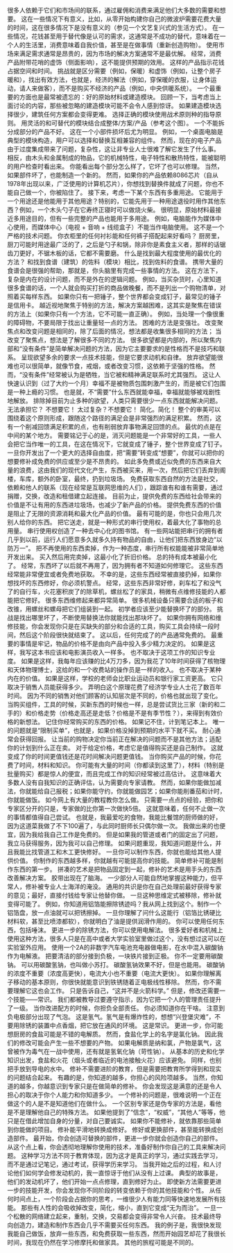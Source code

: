 很多人依赖于它们和市场间的联系，通过雇佣和消费来满足他们大多数的需要和想要。
这在一些情况下有意义，比如，从零开始构建你自己的微波炉需要花费大量的时间，这在很多情况下是没有意义的（参见一个文艺复兴式的生活方式）。
在一些情况，花钱甚至用于替代像是认可的需求，这通常是不成功的替代，意味着在一个人的生活里，消费意味着自我价值，甚至是在做事情（重新创造购物）。
使用市场来满足需求通常是昂贵的，因为市场的解决方案通常不是最优解。
经常，消费产品附带花哨的虚饰（侧面影响），这不能提供预期的效用。
这样的产品指示花钱占据空间和时间。
挑战就是区分需要（例如，保暖）和虚饰（例如，让整个房子暖和），找出有效方法，也就是，经济的解法（例如，穿保暖的衣服，让身体运动，请人来做客），而不是购买不经济的产品（例如，中央供暖系统）。
一个最重要的方面也是最常被遗忘的：好的原始材料或建造模块。
回顾一下，当考虑当上面讨论的内容，那些被忽略的建造模块可能不会令人感到惊讶。
如果建造模块选择很少，建筑任何方案都会变得更难。
选择正确的模块使用战术原则种的指导原则。
用灵活的和可替代的模块结合成整体/方案/产品（参考这个图）。
一个不能拆分成部分的产品不好。
这在一个小部件损坏后尤为明显。
例如，一个桌面电脑是典型的模块构造，用户可以选择和替换互相兼容的组件。
然而，现在的电子产品由于过度集成带来了问题，复杂性，这让非专业人士很难了解它发生了什么事。
相反，由木头和金属制成的物品，它的机械特性，电子特性和散热特性，能被聪明的用户检查时看出来。
你能看出每个部分怎么样了，它坏了也可以修理。
当然，如果部件坏了，也能制造一个新的。
然而，如果你的产品依赖8086芯片（自从1978年出现以来，广泛使用的计算机芯片），你想找到替换件就成了问题，你也不能自己做一个，你被陷住了。
接下来，考虑一下某个东西有多重用途。
它能用于一个用途还是他能用于其他用途？特别的，它能先用于一种用途退役时用作其他东西？例如，一个木头勺子在它寿终正寝时可以做烧火柴。
很明显，原始材料最接近多用途目的，但有一些完整的产品也能用于多用途。
例如，电脑能作为媒体中心使用，而媒体中心（电视 + 音响 + 线缆盒子）不能当作电脑使用。
这不是一个严格的技术问题。
你衣柜里的任何衬衫能和任何裤子搭配起来好看吗？
厨房里，厨刀可能时用途最广泛的了，之后是勺子和锅，除非你是素食主义者，那样的话锯齿刀更好，不锯木板的话，它都不需要磨。
什么是找到最大程度使用的最优化的方法？
和找到食谱（建筑）的佐料（模块）相比，找到佐料的食谱。
携带大量的食谱会是很强的帮助，那就是，你头脑里有完成一些事情的方法。
这在方法下，复杂是内在的设计问题，而不是外在的逻辑问题。
例如，当买杂货时，心里知道很多食谱的话，一个人就会购买打折的商品做晚餐，而不是列出一个购物清单，对照着买每样东西。
如果你只有一把锤子，整个世界都会变成钉子，最常见的锤子是信用卡。
越近视地聚焦于特别的方法，解决方案越困难，这其实是聚焦在错误的方法上（如果你只有一个方法，它不可能一直正确）。
例如，当处理一个像很重的障碍物，不要局限于找出让重量轻一点的方法。
困难的方法是变强壮。
改变聚焦点和改变问题是相同的，除了后面的情况，想法都是收集很多相同的方法；
当改变了聚焦点，想法是了解很多不同的方法。
很多欲望都是内部的，所以聚焦内部和“没有条件”是简单解决问题的方法，因为它主要要求的是性格而不是技巧和联系。
呈现欲望多余的要求一点技术技能，但是它要求动机和自律。
放弃欲望能很难也可以很简单，就像节食，戒烟，或者改变习惯，这依赖于坚强的性格。
然而，“没有条件”经常被认为是牺牲，当它被和精神满足联系时尤其强烈。
这让人快速认识到（过了大约一个月）幸福不是被物质包围刺激产生的，而是被它们包围是一种上瘾的习惯。
也是就，不“需要”什么东西就能幸福，幸福就能够被戏剧性地解放。
排除掉目前为止多种的欲望，人类只需要很少一点东西就能解决问题。
无法承担它？
 不想要它！
太过复杂？不想要它！
简化。简化！
整个的审美可以围绕着这个原则形成，跟随这个路径的满足会是非常强烈的满足积累。
然而，这有一个削减回馈满足积累的点，也有削弱放弃事物满足回馈的点。
最优的点是在中间的某个地方。
需要铭记于心的是，消灭问题能是一个非常好的工具，一些人会把它当作唯一的工具，在这在情况下，它就变成了锤子，整个世界变成了钉子。
一旦你开发出了一个更大的选择自由度，把“需要”转变成“想要”，你就可以把你的想要修补成免费的供应或至少是不昂贵的。
如此多免费或近似免费的东西来自大量的浪费，这由我们的现代文化产生，东西被买来，用一次，然后把它们丢弃到阁楼，车库，额外的卧室，最终，扔到垃圾场。
免费获取东西自然的方法是社交，依赖和他人的联系（现在经常是互联网思维的人们），跟踪谁有和谁有需要，通过捐赠，交换，改造和租借建立起连接。
目前为止，提供免费的东西给社会带来的价值是不让有用的东西进垃圾场，也减少了新产品的价格。
提供免费东西的价值是阻止了无限的资源消耗和最大化产品的价值。
最有可能的是，你也只会用几次别人给你的东西。
把它送走，就是一种形式的串行使用权，着最大化了事物的总用量。
串行使用权创造了一种去中心化的图书馆。
有一些网站能把串行的拥有者几乎到以前，运行人们愿意多久就多久持有物品的自由，让他们把东西放身边“以防万一”。
把不再使用的东西卖掉，作为一种态度，串行所有权能能被非常简单地开发出来。
买入然后用完卖掉，这最小化了折旧价格。
总的持有成本被最小化了。
经常，东西坏了以后就不再用了，因为拥有者不知道如何修理它。
这些东西经常能非常便宜或者免费地获取。
不幸的是，这些东西经常被直接扔掉，如果你想找坏的东西修好，你必须机警点。
经常，这些东西非常好修，刹车松了和没气了的自行车，火花塞积炭了的除草机，螺丝松了的家具，稍微有点维修技能的人都能把它修好。
 很多东西维修起来都异常简单。
很多机械设备只需要合适的板子和改锥，用螺丝和螺母把它们组装到一起。
初学者应该至少能替换坏了的部分。
挑战是找出哪里坏了，不断使用替换法你就能找出那块坏了。
如果你拥有网络和维修技能，你会发现你只是在买缺失的部分和合适的工具，购买工具会持续一段时间，然后这个阶段很快就结束了。
这以后，任何完成了的产品通常免费的。
最重要的事情是牢记，物品的价格不是由向产品中投入多少精力决定的。
如果是这样，我写这本书应该和电影演员收入一样多。
也不取决于这项工作的知识专业度。
如果是这样，我每年应该赚的比4万刀多，因为我花了10年时间获得了核物理和天体物理博士，这给的和一个收费站的操作员是一样的收入。
也不取决于某种内在的价值。
如果是这样，学校的老师会比职业运动员和银行家工资更高。
它只取决于销售人员能获得多少。
弄明白这个原理花费了经济学专业人士花了数百年时间。
因为不同的销售对他们顾客的认知层次是不同的，价格也就出现了变化。
当购买组件，工具的时候，买新东西的时候也一样，总是尝试货比三家（新的和二手的）和价格走势（价格走高还是走低？价格是不是有季节性？），来得到有效价格的新想法。
记住你经常购买的东西的价格。
如果记不住，计到笔记本上。
唯一的问题就是“限制买单”，也就是，如果价格没掉到预期的水平下就不买。
耐心通常会获得回报。
让当前的购物决定你当前正在解决的问题而不是其他方法；适配你的计划到什么正在卖。
对于给定价格，考虑它是值得购买还是自己制作。
这就变成了你的时间更值钱还是花时间解决问题更值钱。
当你购买产品的时候，你花费了时间，材料和知识。
你可能有大量的时间（你都读到这里了），材料（特别是批量购买）都是惊人的便宜，而且完成工作的知识经常被过高估计。
这意味着大多数人没有自我知识的正确评估，认为需要向专家请教。
然而，如果你能做加减法，你就能给自己报税；如果你能守约，你就能做园艺；如果你能削番茄和计时，你就能做饭。
如今网上有大量的教程教你怎么做。
只需要一点点的经验，把你和专家区分开的只是，专家做的比你第一次做快5倍。
这就意味着，任何不止做一次的事情都值得自己尝试。
也就是，我最爱吃的食物，我能比餐馆的厨师做的好，因为这道菜我做了不下100遍了，与此同时厨师长只偶尔做一次。
 我做出来的也便宜，因为我给我自己工作是免费的。
但是如果我的管道或者门的固定出了问题，我立马获得服务，因为我可以自己修理。
如果问题重现，我知道问题是什么，并且我能比找管道工和木工更快修好。
一旦你可以制作东西，你就也能给其他人提供价值。
你制作的东西越多样，你就越有可能提高你的技能。
简单修补可能是制作东西的第一步。
拼凑的艺术是把物品固定到一起，修补的艺术是用手头的东西改善解决方案。
胶带出现在了脑海。
一少部分人可能自然地掌握这种能力，但平常人，修补被专业人士海洋的淹没。
通用的共识是你在自己处理前最好获得专家的意见；最好，直接付钱给专家让他替你做。
一旦这种思维定式被移除，修补就变得可能了。
例如，你知道用铝箔能擦除锈迹吗？我从网上找到这个。制作一个铝箔盘，放一点油就可以把锈擦掉。
一旦你理解了问什么这能行（铝箔比锈硬比材料软，甚至比喷漆都软），你就明白了油是提供润滑作用的。
你可以使用任何东西，包括唾沫。
更进一步的除锈方法，你可以使用电解法。
很多爱好者和机械上使用这种方法，很多人只是在高中或者大学实验室里做过这个，没有想过这可以在实验室外应用。
使用一个2A的非数字汽车电池充电器做电影，在水中混入碳酸钠作为电解液。
把要清洁的部分接到负极，一块铁片接到正极。
你不一定要用碳酸钠。
可以用碳酸氢钠，也叫做小苏打。
碳酸氢钠效果不好，但是也能用。
碳酸钠的浓度不重要（浓度高更快），电流大小也不重要（电流大更快）。
如果你理解离子移动的基本原则，你很快就能意识到铁锈随着正电极线性移除。
然而，你不需要理解它这也会工作。
只是告诉自己，“这并不是火箭科学。”
但是，修改还需要一个技能——常识。
我们都被教导过要遵守指示，因为它把一个人的管理责任提升了一级。
当你改进配方的时候，你担负全部责任。
你必须知道你在干啥。
注意到负电极部分出现了气泡。
这是氢气。氢气是有爆炸性的，想想“兴登堡灾难”，不要用除锈的装置中点香烟，把它放在通风的环境。
这是常识。
更进一步，你可能想厨房的食盐可能是不错的电解质。
然而，食盐化学上的名字是氯化钠。
因此我们的修改可能会产生一些不想要的产物。
如果电解质是纳和氯，产物是氯气，这曾被作为毒气在一战中使用，还有就是氢氧化钠（苛性钠）。
从基本的历史和化学知识出发，食盐和火花（烟头或者临近的电池接触火花）应该避免。
同样，也别把手放到导电的水中。
修补不需要进阶的教育，但是需要把教育所学得到和现实的问题结合起来。
有趣的是，你知道的越多，你担心的风险项越多。
当然，你知道的越多，你越意识到专家只是在做简单的修补。
你会发现这是满意的还是令人担心的取决于你个人能力和你知道多少。
一个修补的问题是，很难说明一个正在做这个的人是不是知道他们在做什么。
一个区别专家还是伪专家的方法是，看他是不是理解他自己的特殊方法。
如果他提到了“信念”，“权威”，“其他人”等等，他只是在借此增加自身的分量，对自己要诚实。
如果你不能修补，就依靠那些简单到你能做的项目。
修补能平滑地转换成修好。
修好或更换部件，甚至能转换成创造部件。
最开始，你会创造可替换的部件，更进一步你就会创造你自己的部件。
从这个点上看，你会透彻地理解你使用的技术，准备好制作你自己的工具来解决问题。
这种学习方法不同于教育体现，因为这才是真正的学习，通过实践去学习，而不是通过记笔记，通过考试，获得学历来学习。
当我开始之后的过程，和人讨论他们如何学会修发动机的，我一直惊讶于他们从没有上过课。
典型的故事是，他们的发动机坏了，他们开始一点点修理，直到修好为止。
即使新方法需要更进一步的技能开发，你会发现你不同阶段的转变依赖于你的其他技能和个性。
从任何时间点上，一个阶段会占据你的思考，一维很少人有能力同等快速地发展所有技能。
那些有人性的会吸收掉改变，简化，缩小，直到它变成“无为而治”。
一旦一个松散的网络建立起来，重制，交换，交易都会变得非常令人兴奋。
技术最终导向创造力，建造和制作东西会几乎不需要买任何东西。
我的例子是，我很快发现我能自己做饭，放弃一些东西，和免费获取一些东西，然而开始园艺却花了我很长时间，我现在仍然在学习修摩托和做家具。
其他的旅程可能是不同的。

